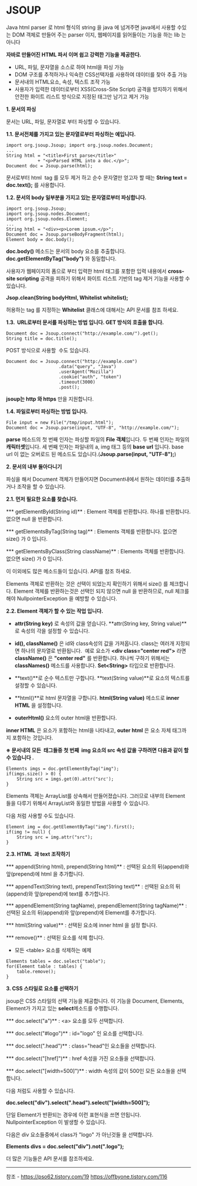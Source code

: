 
# JSOUP
Java html parser 로 html 형식의 string 을 java 에 넘겨주면 java에서 사용할 수있는 DOM 객체로 만들어 주는 parser 이지, 웹페이지를 읽어들이는 기능을 하는 lib 는 아니다

**자바로 만들어진 HTML 파서 이며 쉽고 강력한 기능을 제공한다.**

- URL, 파일, 문자열을 소스로 하여 html을 파싱 가능
- DOM 구조를 추적하거나 익숙한 CSS선택자를 사용하여 데이터를 찾아 추출 가능
- 문서내의 HTML요소, 속성, 텍스트 조작 가능
- 사용자가 입력한 데이터로부터 XSS(Cross-Site Script) 공격을 방지하기 위해서 안전한 화이트 리스트 방식으로 지정된 태그만 남기고 제거 가능


**1. 문서의 파싱**

문서는 URL, 파일, 문자열로 부터 파싱할 수 있습니다.

**1.1. 문서전체를 가지고 있는 문자열로부터 파싱하는 예입니다.**

```
import org.jsoup.Jsoup; import org.jsoup.nodes.Document;
... 
String html = "<title>First parse</title>"
            + "<p>Parsed HTML into a doc.</p>";
Document doc = Jsoup.parse(html);
```

문서로부터 html  tag 를 모두 제거 하고 순수 문자열만 얻고자 할 때는 **String text = doc.text();** 를 사용합니다.

**1.2. 문서의 body 일부분을 가지고 있는 문자열로부터 파싱합니다.**

```
import org.jsoup.Jsoup;
import org.jsoup.nodes.Document;
import org.jsoup.nodes.Element;
...
String html = "<div><p>Lorem ipsum.</p>";
Document doc = Jsoup.parseBodyFragment(html);
Element body = doc.body();
```

**doc.body()** 메소드는 문서의 body 요소를 추출합니다. **doc.getElementByTag("body")** 와 동일합니다.

사용자가 웹페이지의 폼으로 부터 입력한 html 태그를 포함한 입력 내용에서 **cross-site scripting** 공격을 피하기 위해서 화이트 리스트 기반의 tag 제거 기능을 사용할 수 있습니다.

**Jsop.clean(String bodyHtml, Whitelist whitelist);**

허용하는 tag 를 지정하는 **Whitelist** 클래스에 대해서는 API 문서를 참조 하세요.

**1.3.  URL로부터 문서를 파싱하는 방법 입니다. GET 방식의 호출을 합니다.**

```
Document doc = Jsoup.connect("http://example.com/").get();
String title = doc.title();
```

POST 방식으로 사용할  수도 있습니다.

```
Document doc = Jsoup.connect("http://example.com")
                    .data("query", "Java")
                    .userAgent("Mozilla")
                    .cookie("auth", "token")
                    .timeout(3000)
                    .post();
```

**jsoup는 http 와 https** 만을 지원합니다.

**1.4. 파일로부터 파싱하는 방법 입니다.**

```
File input = new File("/tmp/input.html");
Document doc = Jsoup.parse(input, "UTF-8", "http://example.com/");
```

**parse** 메소드의 첫 번째 인자는 파싱할 파일의 **File 객체**입니다. 두 번째 인자는 파일의 **캐릭터셋**입니다. 세 번째 인자는 파일내의 a, img 태그 등의 **base url** 입니다. base url 이 없는 오버로드 된 메소드도 있습니다.(**Jsoup.parse(input, "UTF-8");**)

**2. 문서의 내부 돌아다니기**

파싱을 해서 Document 객체가 만들어지면 Document내에서 원하는 데이터를 추출하거나 조작을 할 수 있습니다.

**2.1. 먼저 필요한 요소를 찾습니다.**

*** getElementById(String id)** : Element 객체를 반환합니다. 하나를 반환합니다. 없으면 null 을 반환합니다.

*** getElementsByTag(String tag)** : Elements 객체를 반환합니다. 없으면 size() 가 0 입니다.

*** getElementsByClass(String className)** : Elements 객체를 반환합니다. 없으면 size() 가 0 입니다.

이 이외에도 많은 메소드들이 있습니다. API를 참조 하세요.

Elements 객체로 반환하는 것은 선택이 되었는지 확인하기 위해서 size() 를 체크합니다. Element 객체를 반환하는것은 선택인 되지 않으면 null 을 반환하므로, null 체크를 해야 NullpointerException 을 예방할 수 있습니다.

**2.2. Element 객체가 할 수 있는 작업 입니다.**

* **attr(String key)** 로 속성의 값을 얻습니다. **attr(String key, String value)**로 속성의 각을 설정할 수 있습니다.

* **id(), className()** 은 id와 class속성의 값을 가져옵니다. class는 여러개 지정되면 하나의 문자열로 반환됩니다.  예로 요소가 **\<div class="center red">** 라면 **className()** 은 **"center red"** 를 반환합니다. 하나씩 구하기 위해서는 **classNames()** 메소드를 사용합니다. **Set\<String>** 타입으로 반환합니다.

* **text()**로 순수 텍스트만 구합니다. **text(String value)**로 요소의 텍스트를 설정할 수 있습니다.

* **html()**로 html 문자열을 구합니다. **html(String value)** 메소드로 **inner HTML** 을 설정합니다.

* **outerHtml()** 요소의 outer html을 반환합니다.

**inner HTML** 은 요소가 포함하는 html을 나타내고, **outer html** 은 요소 자체 태그까지 포함하는 것입니다.

**※ 문서내의 모든 <img> 태그들중 첫 번째  img 요소의 src 속성 값을 구하려면 다음과 같이 할 수 있습니다 .**

```
Elements imgs = doc.getElementByTag("img");
if(imgs.size() > 0) {
    String src = imgs.get(0).attr("src');
}
```

Elements 객체는 ArrayList를 상속해서 만들어졌습니다. 그러므로 내부의 Element 들을 다루기 위해서 ArrayList와 동일한 방법을 사용할 수 있습니다. 

다음 처럼 사용할 수도 있습니다.

```
Element img = doc.getElementByTag("img").first();
if(img != null) {
    String src = img.attr("src");
}
```

**2.3. HTML  과 text 조작하기**

*** append(String html), prepend(String html)** : 선택된 요소의 뒤(append)와 앞(prepend)에 html 을 추가합니다.

*** appendText(String text), prependText(String text)** : 선택된 요소의 뒤(append)와 앞(prepend)에 text를 추가합니다.

*** appendElement(String tagName), prependElement(String tagName)** : 선택된 요소의 뒤(append)와 앞(prepend)에 Element를 추가합니다.

*** html(String value)** : 선택된 요소에 inner html 을 설정 합니다.

*** remove()** : 선택된 요소를 삭제 합니다.

- 모든 \<table> 요소를 삭제하는 예제

```
Elements tables = doc.select("table");
for(Element table : tables) {
    table.remove(); 
}
```

**3. CSS 스타일로 요소를 선택하기**

jsoup은 CSS 스타일의 선택 기능을 제공합니다. 이 기능을 Document, Elements, Element가 가지고 있는 **select**메소드를 수행합니다.

*** doc.select("a")** : \<a> 요소를 모두 선택합니다.

*** doc.select("#logo")** : id="logo" 인 요소를 선택합니다.

*** doc.select(".head")** : class="head"인 요소들을 선택합니다.

*** doc.select("[href]")** : href 속성을 가진 요소들을 선택합니다.

*** doc.select("[width=500]")** : width 속성의 값이 500인 모든 요소들을 선택합니다.

다음 처럼도 사용할 수 있습니다.

**doc.select("div").select(".head").select("[width=500]");**

단일 Element가 반환되는 경우에 이런 표현식을 쓰면 안됩니다. NullpointerException 이 발생할 수 있습니다.

다음은 div 요소들중에서 class가 "logo" 가 아닌것들 을 선택합니다.

**Elements divs = doc.select("div").not(".logo");**

더 많은 기능들은 API 문서를 참조하세요.




---
참조 -  https://pso62.tistory.com/19
https://offbyone.tistory.com/116



